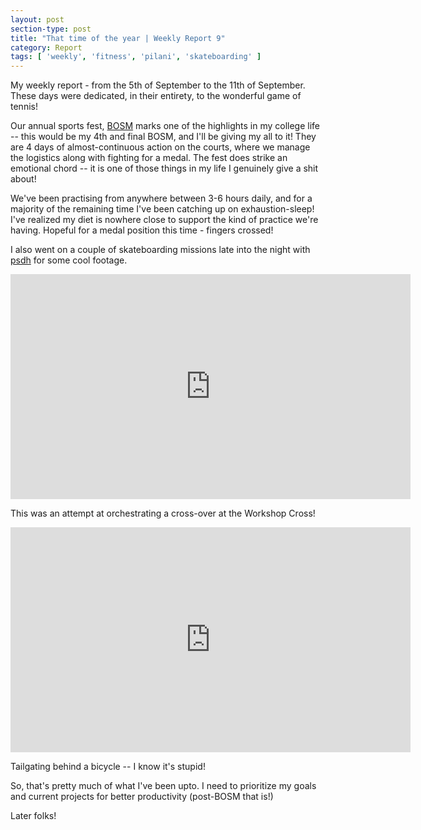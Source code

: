```yaml
---
layout: post
section-type: post
title: "That time of the year | Weekly Report 9"
category: Report
tags: [ 'weekly', 'fitness', 'pilani', 'skateboarding' ]
---
```


My weekly report - from the 5th of September to the 11th of September. These days were dedicated, in their entirety, to the wonderful game of tennis!

Our annual sports fest, [BOSM](http://bits-bosm.org) marks one of the highlights in my college life -- this would be my 4th and final BOSM, and I'll be giving my all to it! They are 4 days of almost-continuous action on the courts, where we manage the logistics along with fighting for a medal. The fest does strike an emotional chord -- it is one of those things in my life I genuinely give a shit about! 

We've been practising from anywhere between 3-6 hours daily, and for a majority of the remaining time I've been catching up on exhaustion-sleep! I've realized my diet is nowhere close to support the kind of practice we're having. Hopeful for a medal position this time - fingers crossed!

I also went on a couple of skateboarding missions late into the night with [psdh](https://www.facebook.com/prabhjyot.singh.12) for some cool footage. 

<iframe width="640" height="360" src="https://www.youtube.com/embed/sezYFkaV7Sc" frameborder="0" allowfullscreen></iframe>

This was an attempt at orchestrating a cross-over at the Workshop Cross!

<iframe width="640" height="360" src="https://www.youtube.com/embed/OwLMoNs6XJQ" frameborder="0" allowfullscreen></iframe>

Tailgating behind a bicycle -- I know it's stupid!

So, that's pretty much of what I've been upto. I need to prioritize my goals and current projects for better productivity (post-BOSM that is!)

Later folks!